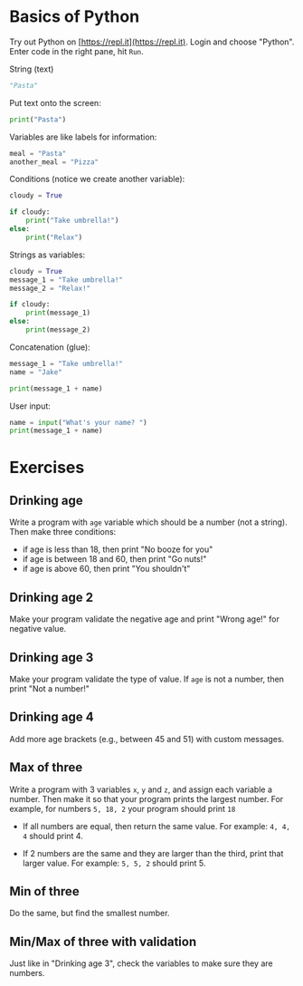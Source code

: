 # Basics of Python

Try out Python on [https://repl.it](https://repl.it). Login and choose "Python". Enter code in the right pane, hit `Run`.

String (text)

```python
"Pasta"
```

Put text onto the screen:

```python
print("Pasta")
```

Variables are like labels for information:

```python
meal = "Pasta"
another_meal = "Pizza"
```

Conditions (notice we create another variable):

```python
cloudy = True

if cloudy:
    print("Take umbrella!")
else:
    print("Relax")
```

Strings as variables:

```python
cloudy = True
message_1 = "Take umbrella!"
message_2 = "Relax!"

if cloudy:
    print(message_1)
else:
    print(message_2)
```

Concatenation (glue):

```python
message_1 = "Take umbrella!"
name = "Jake"

print(message_1 + name)
```

User input:

```python
name = input("What's your name? ")
print(message_1 + name)
```

# Exercises

## Drinking age

Write a program with `age` variable which should be a number (not a string). Then make three conditions:

- if age is less than 18, then print "No booze for you"
- if age is between 18 and 60, then print "Go nuts!"
- if age is above 60, then print "You shouldn't"

## Drinking age 2

Make your program validate the negative age and print "Wrong age!" for negative value.

## Drinking age 3

Make your program validate the type of value. If `age` is not a number, then print "Not a number!"

## Drinking age 4

Add more age brackets (e.g., between 45 and 51) with custom messages.

## Max of three

Write a program with 3 variables `x`, `y` and `z`, and assign each variable a number. Then make it so that your program prints the largest number. For example, for numbers `5, 18, 2` your program should print `18`

- If all numbers are equal, then return the same value. For example: `4, 4, 4` should print 4.

- If 2 numbers are the same and they are larger than the third, print that larger value. For example:
`5, 5, 2` should print 5.

## Min of three

Do the same, but find the smallest number.

## Min/Max of three with validation

Just like in "Drinking age 3", check the variables to make sure they are numbers.
